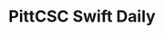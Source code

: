 ---
title: PittCSC Swift Daily
description: Swift daily is a (discontinued) daily newsletter for the Pitt Computer Science Club Swift Development Branch. The newsletter covers the swift language, tips and tricks, iOS/MacOS knowledge, and fun facts.
image:

# Badge style
style:
    background: "#fcba03"
    color: "#fff"
---
